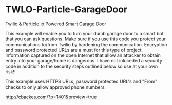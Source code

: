 # TWLO-Particle-GarageDoor
Twilio &amp; Particle.io Powered Smart Garage Door

This example will enable you to turn your dumb garage door to a smart bot that you can ask questions.
Make sure if you use this code you protect your communications to/from Twilio by hardening the communication. Encryption and password protected URLs are a must for this type of project. Information captured on the open Internet that allow an attacker to obtain entry into your garage/home is dangerous. I have not inluceded a security code in addition to the security steps outlined below so use at your own risk!!

This example uses HTTPS URLs, password protected URL's and "From" checks to only allow approved phone numbers. 

http://cbackes.com/?p=1401&preview=true
